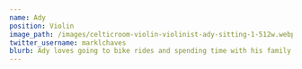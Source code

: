 ```yaml
---
name: Ady
position: Violin
image_path: /images/celticroom-violin-violinist-ady-sitting-1-512w.webp
twitter_username: marklchaves
blurb: Ady loves going to bike rides and spending time with his family.
---
```

